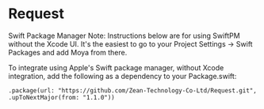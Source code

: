 # Request
Swift Package Manager
Note: Instructions below are for using SwiftPM without the Xcode UI. It's the easiest to go to your Project Settings -> Swift Packages and add Moya from there.

To integrate using Apple's Swift package manager, without Xcode integration, add the following as a dependency to your Package.swift:

```
.package(url: "https://github.com/Zean-Technology-Co-Ltd/Request.git", .upToNextMajor(from: "1.1.0"))
```
